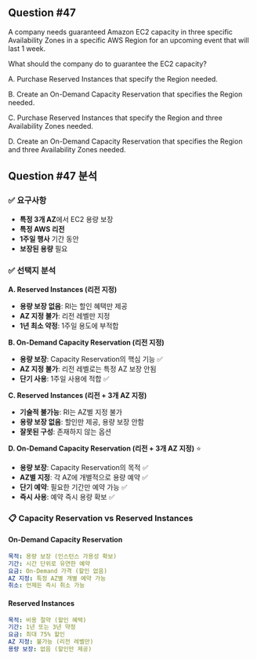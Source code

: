 ## Question #47
A company needs guaranteed Amazon EC2 capacity in three specific Availability Zones in a specific AWS Region for an upcoming event that will last 1 week.

What should the company do to guarantee the EC2 capacity?

A. Purchase Reserved Instances that specify the Region needed.

B. Create an On-Demand Capacity Reservation that specifies the Region needed.

C. Purchase Reserved Instances that specify the Region and three Availability Zones needed.

D. Create an On-Demand Capacity Reservation that specifies the Region and three Availability Zones needed.

## Question #47 분석

### ✅ 요구사항
- **특정 3개 AZ**에서 EC2 용량 보장
- **특정 AWS 리전**
- **1주일 행사** 기간 동안
- **보장된 용량** 필요

### ✅ 선택지 분석

**A. Reserved Instances (리전 지정)**
- **용량 보장 없음**: RI는 할인 혜택만 제공 
- **AZ 지정 불가**: 리전 레벨만 지정
- **1년 최소 약정**: 1주일 용도에 부적합 

**B. On-Demand Capacity Reservation (리전 지정)**
- **용량 보장**: Capacity Reservation의 핵심 기능 ✅
- **AZ 지정 불가**: 리전 레벨로는 특정 AZ 보장 안됨 
- **단기 사용**: 1주일 사용에 적합 ✅

**C. Reserved Instances (리전 + 3개 AZ 지정)**
- **기술적 불가능**: RI는 AZ별 지정 불가 
- **용량 보장 없음**: 할인만 제공, 용량 보장 안함 
- **잘못된 구성**: 존재하지 않는 옵션

**D. On-Demand Capacity Reservation (리전 + 3개 AZ 지정)** ⭐
- **용량 보장**: Capacity Reservation의 목적 ✅
- **AZ별 지정**: 각 AZ에 개별적으로 용량 예약 ✅
- **단기 예약**: 필요한 기간만 예약 가능 ✅
- **즉시 사용**: 예약 즉시 용량 확보 ✅

### 📋 Capacity Reservation vs Reserved Instances

#### **On-Demand Capacity Reservation**
```yaml
목적: 용량 보장 (인스턴스 가용성 확보)
기간: 시간 단위로 유연한 예약
요금: On-Demand 가격 (할인 없음)
AZ 지정: 특정 AZ별 개별 예약 가능
취소: 언제든 즉시 취소 가능
```

#### **Reserved Instances**
```yaml
목적: 비용 절약 (할인 혜택)
기간: 1년 또는 3년 약정
요금: 최대 75% 할인
AZ 지정: 불가능 (리전 레벨만)
용량 보장: 없음 (할인만 제공)
```
